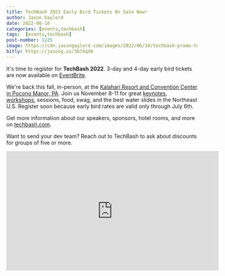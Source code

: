 ```yaml
---
title: TechBash 2022 Early Bird Tickets On Sale Now!
author: Jason Gaylord
date: 2022-06-16
categories: [events,techbash]
tags:  [events,techbash]
post-number: 1225
image: https://cdn.jasongaylord.com/images/2022/06/10/techbash-promo-teaser.jpg
bitly: https://jasong.us/3b7XqXb
---
```


It's time to register for **TechBash 2022**. 3-day and 4-day early bird tickets are now available on [EventBrite](https://jasong.us/3tFZ5to).

We're back this fall, in-person, at the [Kalahari Resort and Convention Center in Pocono Manor, PA](https://jasong.us/3xuwLLA). Join us November 8-11 for great [keynotes](https://jasong.us/2zAOXZq), [workshops](https://jasong.us/3fGtXBl), sessions, food, swag, and the best water slides in the Northeast U.S. Register soon because early bird rates are valid only through July 6th.

Get more information about our speakers, sponsors, hotel rooms, and more on [techbash.com](https://jasong.us/tb).

Want to send your dev team? Reach out to TechBash to ask about discounts for groups of five or more.

<iframe width="560" height="315" src="https://www.youtube.com/embed/bgKWK7RATt4" title="YouTube video player" frameborder="0" allow="accelerometer; autoplay; clipboard-write; encrypted-media; gyroscope; picture-in-picture" allowfullscreen></iframe>